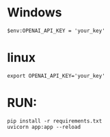 # Windows
    $env:OPENAI_API_KEY = 'your_key'
# linux
    export OPENAI_API_KEY='your_key'
# RUN:
    pip install -r requirements.txt
    uvicorn app:app --reload

